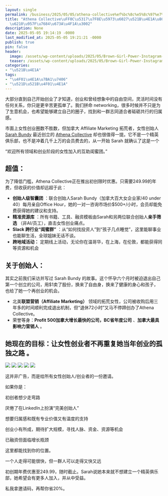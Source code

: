 ```yaml
---
layout: single
permalink: /business/2025/05/05/athena-collective%ef%bc%8c%e5%8c%97%e7%be%8e%e5%a5%b3%e6%80%a7%e5%88%9b%e4%b8%9a%e8%80%85%e6%8a%b1%e5%9b%a2%e6%88%90%e9%95%bf%e7%9a%84%e6%9c%ba%e4%bc%9a%e3%80%82/
title: "Athena Collective\uFF0C\u5317\u7F8E\u5973\u6027\u521B\u4E1A\u8005\u62B1\u56E2\
  \u6210\u957F\u7684\u673A\u4F1A\u3002"
description: None
date: 2025-05-05 19:14:19 -0000
last_modified_at: 2025-05-05 19:21:21 -0000
publish: true
pin: false
header:
  image: /assets/wp-content/uploads/2025/05/Brown-Girl-Power-Instagram-Post.jpg
  teaser: /assets/wp-content/uploads/2025/05/Brown-Girl-Power-Instagram-Post.jpg
categories:
- "\u521B\u4E1A"
tags:
- "\u4F01\u4E1A\u7BA1\u7406"
- "\u521D\u521B\u4F01\u4E1A"
---
```

大部分直到自己开始创业了才知道，创业和曾经想象中的自由空间，灵活时间没有任何关系，你只是更辛苦更孤单了。我们拼命 networking，很多时候并不只是为了生意机会，也希望能够建立自己的圈子，找到和一群志同道合者砥砺共行的归属感。

市面上女性创业圈数不胜数，但加拿大 Affiliate Marketing 拓荒者，女性创始人[Sarah Bundy](https://sarahbundy.com) 最近创立的 [Athena Collective](https://www.athenacollective.co) 却也很值得一提。它不是一个精英俱乐部，也不是冲着几千上万的会员费去的，从一开始 Sarah 就确认了这是一个

“欢迎所有领域和创业阶段的女性加入的互助闺蜜团。”

## 超值：

为了降低门槛，Athena Collective正在推出初创限时优惠。只需要249.99的年费，但收获的价值却远超于此：

* **创始人级智囊团** ：联合创始人Sarah Bundy（加拿大百大女企业家/40 under 40）每月亲自Office Hour，她的一对一咨询市场价$500+/小时，会员却能免费获得她的建议和支持。
* **精准资源库** ：所有书籍、工具、融资模板由Sarah和另两位联合创始人**亲手筛选** （非AI/员工），直击女性创业痛点。
* **Slack 跨行业“闺蜜群”** ：从“如何找投资人”到“孩子几点睡觉”，这里能聊事业也能聊生活，全球姐妹无话不谈。
* **跨地域活动：** 定期线上活动，无论你在温哥华，在上海，在伦敦，都能获得同等资源和机会

## 关于创始人：

其实之前我们采访并写过 Sarah Bundy 的故事。这个怀孕六个月时被迫退出自己第一个创立的公司，用$1卖了股份，换来了自由身，换来了健康的身心和孩子，也给了她一个再创业的机会。

* 北美**联盟营销（Affiliate Marketing）** 领域的拓荒女性，公司被收购后用三年多的时间顺利完成退出机制，但“退休72小时”又马不停蹄创办了Athena Collective。
* 荣誉等身：**Profit 500加拿大增长最快的公司，BC省年度公司** 、**加拿大最具影响力营销人** 。

## 她现在的目标：**让女性创业者不再重复她当年创业的孤独之路** 。

![](/assets/wp-content/uploads/2025/05/White-Caramel-Brown-Black-Minimalistic-Feedback-Instagram-Story-3-576x1024.jpg) ![](/assets/wp-content/uploads/2025/05/White-Caramel-Brown-Black-Minimalistic-Feedback-Instagram-Story-4-576x1024.jpg) ![](/assets/wp-content/uploads/2025/05/White-Caramel-Brown-Black-Minimalistic-Feedback-Instagram-Story-7-576x1024.jpg) ![](/assets/wp-content/uploads/2025/05/White-Caramel-Brown-Black-Minimalistic-Feedback-Instagram-Story-2-576x1024.jpg) ![](/assets/wp-content/uploads/2025/05/White-Caramel-Brown-Black-Minimalistic-Feedback-Instagram-Story-5-576x1024.jpg)

这并非广告，而是给所有女性创始人/创业者的一份邀请。

如果你是：

初创者想少走弯路

厌倦了在LinkedIn上扮演“完美创始人”

想要归属感和既有专业价值又有温度的支持

创业小有所成，期待扩大规模，寻找人脉、资金、资源等机会

已融资但面临增长瓶颈

这里都能找到你的位置。

一个人走得可能很快，但一群人可以走得又快又远

初创期年费优惠至249.99，随时截止。Sarah说她本来就不想建立一个精英俱乐部，她希望会有更多人加入，并从中受益。

私我拿邀请码，再帮你省20%。
